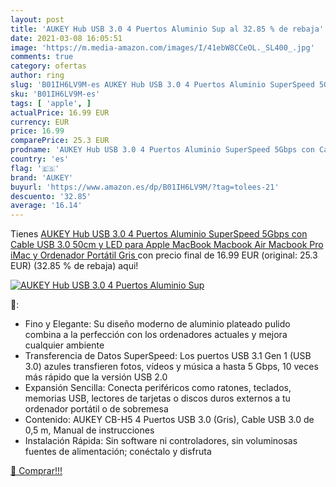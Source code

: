 ```yaml
---
layout: post
title: 'AUKEY Hub USB 3.0 4 Puertos Aluminio Sup al 32.85 % de rebaja'
date: 2021-03-08 16:05:51
image: 'https://m.media-amazon.com/images/I/41ebW8CCeOL._SL400_.jpg'
comments: true
category: ofertas
author: ring
slug: 'B01IH6LV9M-es AUKEY Hub USB 3.0 4 Puertos Aluminio SuperSpeed 5Gbps con...'
sku: 'B01IH6LV9M-es'
tags: [ 'apple', ]
actualPrice: 16.99 EUR
currency: EUR
price: 16.99
comparePrice: 25.3 EUR
prodname: 'AUKEY Hub USB 3.0 4 Puertos Aluminio SuperSpeed 5Gbps con Cable USB 3.0 50cm y LED para Apple MacBook  Macbook Air  Macbook Pro  iMac y Ordenador Portátil  Gris '
country: 'es'
flag: '🇪🇸'
brand: 'AUKEY'
buyurl: 'https://www.amazon.es/dp/B01IH6LV9M/?tag=tolees-21'
descuento: '32.85'
average: '16.14'
---
```


Tienes [AUKEY Hub USB 3.0 4 Puertos Aluminio SuperSpeed 5Gbps con Cable USB 3.0 50cm y LED para Apple MacBook  Macbook Air  Macbook Pro  iMac y Ordenador Portátil  Gris ](https://www.amazon.es/dp/B01IH6LV9M/?tag=tolees-21) con precio final de  16.99 EUR (original: 25.3 EUR) (32.85 %  de rebaja) aqui!

[![AUKEY Hub USB 3.0 4 Puertos Aluminio Sup](https://m.media-amazon.com/images/I/41ebW8CCeOL._SL400_.jpg)](https://www.amazon.es/dp/B01IH6LV9M/?tag=tolees-21)

🔎:

- Fino y Elegante: Su diseño moderno de aluminio plateado pulido combina a la perfección con los ordenadores actuales y mejora cualquier ambiente
- Transferencia de Datos SuperSpeed: Los puertos USB 3.1 Gen 1 (USB 3.0) azules transfieren fotos, vídeos y música a hasta 5 Gbps, 10 veces más rápido que la versión USB 2.0
- Expansión Sencilla: Conecta periféricos como ratones, teclados, memorias USB, lectores de tarjetas o discos duros externos a tu ordenador portátil o de sobremesa
- Contenido: AUKEY CB-H5 4 Puertos USB 3.0 (Gris), Cable USB 3.0 de 0,5 m, Manual de instrucciones
- Instalación Rápida: Sin software ni controladores, sin voluminosas fuentes de alimentación; conéctalo y disfruta

[🛒 Comprar!!!](https://www.amazon.es/dp/B01IH6LV9M/?tag=tolees-21)

